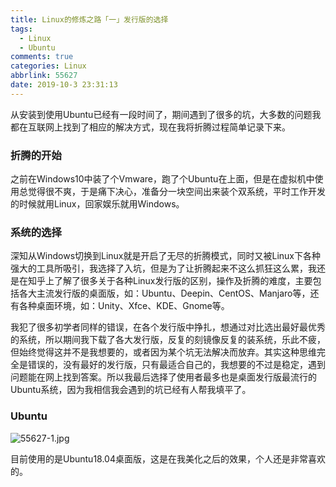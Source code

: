 ```yaml
---
title: Linux的修炼之路「一」发行版的选择
tags:
  - Linux
  - Ubuntu
comments: true
categories: Linux
abbrlink: 55627
date: 2019-10-3 23:31:13
---
```

从安装到使用Ubuntu已经有一段时间了，期间遇到了很多的坑，大多数的问题我都在互联网上找到了相应的解决方式，现在我将折腾过程简单记录下来。

<!--more-->

### 折腾的开始

之前在Windows10中装了个Vmware，跑了个Ubuntu在上面，但是在虚拟机中使用总觉得很不爽，于是痛下决心，准备分一块空间出来装个双系统，平时工作开发的时候就用Linux，回家娱乐就用Windows。

### 系统的选择

深知从Windows切换到Linux就是开启了无尽的折腾模式，同时又被Linux下各种强大的工具所吸引，我选择了入坑，但是为了让折腾起来不这么抓狂这么累，我还是在知乎上了解了很多关于各种Linux发行版的区别，操作及折腾的难度，主要包括各大主流发行版的桌面版，如：Ubuntu、Deepin、CentOS、Manjaro等，还有各种桌面环境，如：Unity、Xfce、KDE、Gnome等。

我犯了很多初学者同样的错误，在各个发行版中挣扎，想通过对比选出最好最优秀的系统，所以期间我下载了各大发行版，反复的刻镜像反复的装系统，乐此不疲，但始终觉得这并不是我想要的，或者因为某个坑无法解决而放弃。其实这种思维完全是错误的，没有最好的发行版，只有最适合自己的，我想要的不过是稳定，遇到问题能在网上找到答案。所以我最后选择了使用者最多也是桌面发行版最流行的Ubuntu系统，因为我相信我会遇到的坑已经有人帮我填平了。

### Ubuntu

![55627-1.jpg](https://i.loli.net/2020/02/19/N9f28C1RlXJidOk.jpg)

目前使用的是Ubuntu18.04桌面版，这是在我美化之后的效果，个人还是非常喜欢的。
